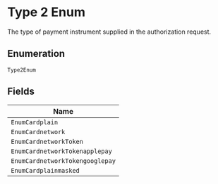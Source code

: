 
# Type 2 Enum

The type of payment instrument supplied in the authorization request.

## Enumeration

`Type2Enum`

## Fields

| Name |
|  --- |
| `EnumCardplain` |
| `EnumCardnetwork` |
| `EnumCardnetworkToken` |
| `EnumCardnetworkTokenapplepay` |
| `EnumCardnetworkTokengooglepay` |
| `EnumCardplainmasked` |

